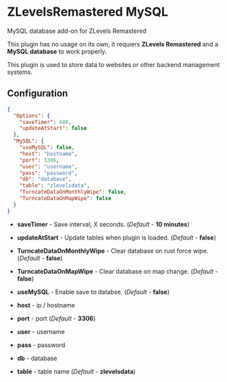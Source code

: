 # ZLevelsRemastered MySQL
 MySQL database add-on for ZLevels Remastered

 This plugin has no usage on its own, it requiers **ZLevels Remastered** and a **MySQL database** to work properly.

 This plugin is used to store data to websites or other backend management systems.

## Configuration

```json
{
  "Options": {
    "saveTimer": 600,
    "updateAtStart": false
  },
  "MySQL": {
    "useMySQL": false,
    "host": "hostname",
    "port": 3306,
    "user": "username",
    "pass": "password",
    "db": "database",
    "table": "zlevelsdata",
    "TurncateDataOnMonthlyWipe": false,
    "TurncateDataOnMapWipe": false
  }
}
```

* **saveTimer** - Save interval, X seconds. (*Default* - **10 minutes**)
* **updateAtStart** - Update tables when plugin is loaded. (*Default* - **false**)
* **TurncateDataOnMonthlyWipe** - Clear database on rust force wipe. (*Default* - **false**)
* **TurncateDataOnMapWipe** - Clear database on map change. (*Default* - **false**)

* **useMySQL** - Enable save to databse. (*Default* - **false**)
* **host** - ip / hostname 
* **port** -  port  (*Default* - **3306**)
* **user** - username
* **pass** - password
* **db** - database
* **table** - table name  (*Default* - **zlevelsdata**)